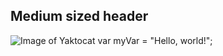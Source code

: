 ## Medium sized header
![Image of Yaktocat](https://octodex.github.com/images/yaktocat.png)
var myVar = "Hello, world!";
